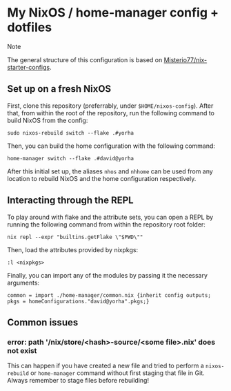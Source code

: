 # My NixOS / home-manager config + dotfiles
> [!NOTE]
> The general structure of this configuration is based on [Misterio77/nix-starter-configs](https://github.com/Misterio77/nix-starter-configs).

## Set up on a fresh NixOS
First, clone this repository (preferrably, under `$HOME/nixos-config`).
After that, from within the root of the repository, run the following command
to build NixOS from the config:
```
sudo nixos-rebuild switch --flake .#yorha
```
Then, you can build the home configuration with the following command:
```
home-manager switch --flake .#david@yorha
```
After this initial set up, the aliases `nhos` and `nhhome` can be used from
any location to rebuild NixOS and the home configuration respectively.

## Interacting through the REPL
To play around with flake and the attribute sets, you can open a REPL by running
the following command from within the repository root folder:
```
nix repl --expr "builtins.getFlake \"$PWD\""
```
Then, load the attributes provided by nixpkgs:
```
:l <nixpkgs>
```
Finally, you can import any of the modules by passing it the necessary arguments:
```
common = import ./home-manager/common.nix {inherit config outputs; pkgs = homeConfigurations."david@yorha".pkgs;}
```

## Common issues
### error: path '/nix/store/\<hash\>-source/\<some file>.nix' does not exist
This can happen if you have created a new file and tried to perform a `nixos-rebuild` or `home-manager` command without first staging that file in Git. Always remember to stage files before rebuilding!
